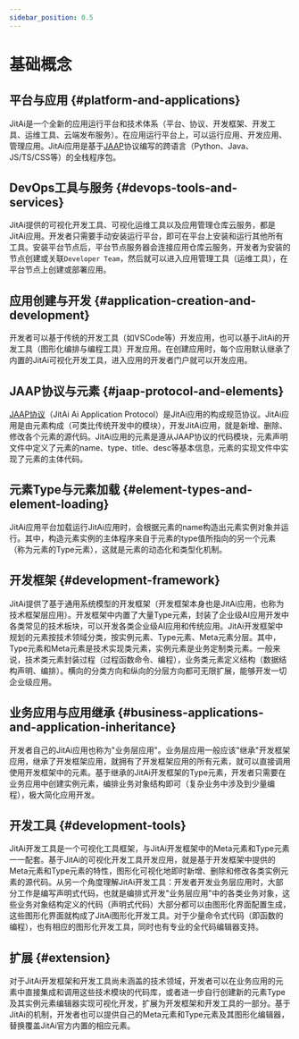 ```yaml
---
sidebar_position: 0.5
---
```

# 基础概念

## 平台与应用 {#platform-and-applications}

JitAi是一个全新的应用运行平台和技术体系（平台、协议、开发框架、开发工具、运维工具、云端发布服务）。在应用运行平台上，可以运行应用、开发应用、管理应用。JitAi应用是基于[JAAP](#jaap-protocol-and-elements)协议编写的跨语言（Python、Java、JS/TS/CSS等）的全栈程序包。

## DevOps工具与服务 {#devops-tools-and-services}

JitAi提供的可视化开发工具、可视化运维工具以及应用管理仓库云服务，都是JitAi应用。开发者只需要手动安装运行平台，即可在平台上安装和运行其他所有工具。安装平台节点后，平台节点服务器会连接应用仓库云服务，开发者为安装的节点创建或关联`Developer Team`，然后就可以进入应用管理工具（运维工具），在平台节点上创建或部署应用。

## 应用创建与开发 {#application-creation-and-development}

开发者可以基于传统的开发工具（如VSCode等）开发应用，也可以基于JitAi的开发工具（图形化编排与编程工具）开发应用。在创建应用时，每个应用默认继承了内置的JitAi可视化开发工具，进入应用的开发者门户就可以开发应用。

## JAAP协议与元素 {#jaap-protocol-and-elements}

[JAAP协议](/docs/reference/runtime-platform/JAAP)（JitAi Ai Application Protocol）是JitAi应用的构成规范协议。JitAi应用是由元素构成（可类比传统开发中的模块），开发JitAi应用，就是新增、删除、修改各个元素的源代码。JitAi应用的元素是遵从JAAP协议的代码模块，元素声明文件中定义了元素的name、type、title、desc等基本信息，元素的实现文件中实现了元素的主体代码。

## 元素Type与元素加载 {#element-types-and-element-loading}

JitAi应用平台加载运行JitAi应用时，会根据元素的name构造出元素实例对象并运行。其中，构造元素实例的主体程序来自于元素的type值所指向的另一个元素（称为元素的Type元素），这就是元素的动态化和类型化机制。

## 开发框架 {#development-framework}

JitAi提供了基于通用系统模型的开发框架（开发框架本身也是JitAi应用，也称为技术框架层应用）。开发框架中内置了大量Type元素，封装了企业级AI应用开发中各类常见的技术板块，可以开发各类企业级AI应用和传统应用。JitAi开发框架中规划的元素按技术领域分类，按实例元素、Type元素、Meta元素分层。其中，Type元素和Meta元素是技术实现类元素，实例元素是业务定制类元素。一般来说，技术类元素封装过程（过程函数命令、编程），业务类元素定义结构（数据结构声明、编排）。横向的分类方向和纵向的分层方向都可无限扩展，能够开发一切企业级应用。

## 业务应用与应用继承 {#business-applications-and-application-inheritance}

开发者自己的JitAi应用也称为"业务层应用"。业务层应用一般应该"继承"开发框架应用，继承了开发框架应用，就拥有了开发框架应用的所有元素，就可以直接调用使用开发框架中的元素。基于继承的JitAi开发框架的Type元素，开发者只需要在业务应用中创建实例元素，编排业务对象结构即可（复杂业务中涉及到少量编程），极大简化应用开发。

## 开发工具 {#development-tools}

JitAi开发工具是一个可视化工具框架，与JitAi开发框架中的Meta元素和Type元素一一配套。基于JitAi的可视化开发工具开发应用，就是基于开发框架中提供的Meta元素和Type元素的特性，图形化可视化地即时新增、删除和修改各类实例元素的源代码。从另一个角度理解JitAi开发工具：开发者开发业务层应用时，大部分工作是编写声明式代码，也就是编排式开发"业务层应用"中的各类业务对象，这些业务对象结构定义的代码（声明式代码）大部分都可以由图形化界面配置生成，这些图形化界面就构成了JitAi图形化开发工具。对于少量命令式代码（即函数的编程），也有相应的图形化开发工具，同时也有专业的全代码编辑器支持。

## 扩展 {#extension}

对于JitAi开发框架和开发工具尚未涵盖的技术领域，开发者可以在业务应用的元素中直接集成和调用这些技术模块的代码库，或者进一步自行创建新的元素Type及其实例元素编辑器实现可视化开发，扩展为开发框架和开发工具的一部分。基于JitAi的机制，开发者也可以提供自己的Meta元素和Type元素及其图形化编辑器，替换覆盖JitAi官方内置的相应元素。

